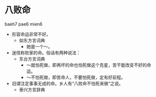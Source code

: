 # 八败命
baeh7 pae6 mien6
+ 形容命运非常不好。
  * 如东方言词典
    - 她是一个～。
+ 迷信称败家的命。俗话有两种说法：
  * 东台方言词典
    - ～就怕死做，即再坏的命也怕死做这个克星，苦干能改变不好的命运。
    - ～不怕死做，即苦命人，不要怕死做，定有好前程。
+ 旧谓注定事事无成的命。乡人有“八败命不怕死来做”之说。
  * 泰兴方言辞典
